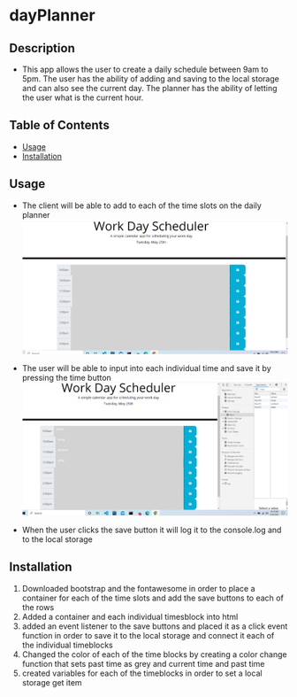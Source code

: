 # dayPlanner

## Description

- This app allows the user to create a daily schedule between 9am to 5pm. The user has the ability of adding and saving to the local storage and can also see the current day. The planner has the ability of letting the user what is the current hour.


## Table of Contents

- [Usage](#Usage)
- [Installation](#Installation)

## Usage

- The client will be able to add to each of the time slots on the daily planner
    ![once the user gets to the page they will have the planner available](./images/workday1.png) 

- The user will be able to input into each individual time and save it by pressing the time button
   ![local storage.](./images/workday2.png)

- When the user clicks the save button it will log it to the console.log and to the local storage

## Installation

1. Downloaded bootstrap and the fontawesome in order to place a container for each of the time slots and add the save buttons to each of the rows
2. Added a container and each individual timesblock into html 
3. added an event listener to the save buttons and placed it as a click event function in order to save it to the local storage and connect it each of the individual timeblocks
4. Changed the color of each of the time blocks by creating a color change function that sets past time as grey and current time and past time
5. created variables for each of the timeblocks in order to set a local storage get item

